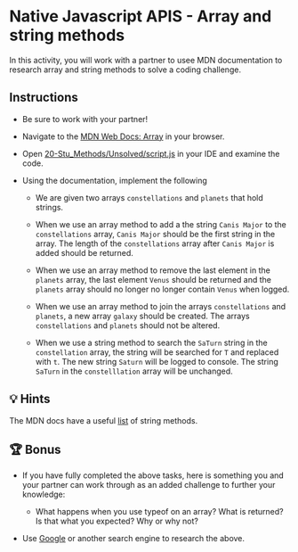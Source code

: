 # Native Javascript APIS - Array and string methods

In this activity, you will work with a partner to usee MDN documentation to research array and string methods to solve a coding challenge. 

## Instructions

* Be sure to work with your partner!

* Navigate to the [MDN Web Docs: Array](https://developer.mozilla.org/en-US/docs/Web/JavaScript/Reference/Global_Objects/Array#Instance_methods) in your browser.

* Open [20-Stu_Methods/Unsolved/script.js]() in your IDE and examine the code.

* Using the documentation, implement the following

  * We are given two arrays `constellations` and `planets` that hold strings.  

  * When we use an array method to add a the string `Canis Major` to the `constellations` array, `Canis Major` should be the first string in the array. The length of the `constellations` array after `Canis Major` is added should be returned. 

  * When we use an array method to remove the last element in the `planets` array, the last element `Venus` should be returned and the `planets` array should no longer no longer contain `Venus` when logged.

  * When we use an array method to join the arrays `constellations` and  `planets`, a new array `galaxy` should be created. The arrays `constellations` and `planets` should not be altered.

  * When we use a string method to search the `SaTurn` string in the `constellation` array, the string will be searched for `T` and replaced with `t`. The new string `Saturn` will be logged to console. The string `SaTurn` in the `constelllation` array will be unchanged.  

## 💡 Hints

The MDN docs have a useful [list](https://developer.mozilla.org/en-US/docs/Web/JavaScript/Reference/Global_Objects/String#Instance_methods) of string methods.

## 🏆 Bonus

* If you have fully completed the above tasks, here is something you and your partner can work through as an added challenge to further your knowledge:

  * What happens when you use typeof on an array? What is returned? Is that what you expected? Why or why not? 

* Use [Google](https://www.google.com) or another search engine to research the above. 
